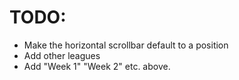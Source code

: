 # TODO:
- Make the horizontal scrollbar default to a position
- Add other leagues
- Add "Week 1" "Week 2" etc. above.